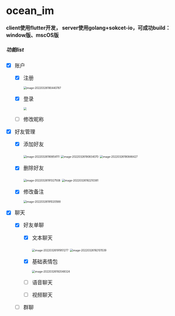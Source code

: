 # ocean_im

**client使用flutter开发， server使用golang+sokcet-io，可成功build：window版、mscOS版**

##### 功能list

- [x] 账户

  - [x] 注册

    <img src="https://gitee.com/OCEAN-TEAM/ocean-im/master/blob/dev1.0.0/图片/image-20220326190440787.png" alt="image-20220326190440787" style="zoom:50%;" />

  - [x] 登录

    <img src="https://gitee.com/OCEAN-TEAM/ocean-im/master/blob/dev1.0.0/图片/image-20220326190459260.png" style="zoom:50%;" />

  - [ ] 修改昵称

- [x] 好友管理

  - [x] 添加好友

    <img src="https://gitee.com/OCEAN-TEAM/ocean-im/master/blob/dev1.0.0/图片/image-20220326190654111.png" alt="image-20220326190654111" style="zoom:50%;" />

    <img src="https://gitee.com/OCEAN-TEAM/ocean-im/master/blob/dev1.0.0/图片/image-20220326190834070.png" alt="image-20220326190834070" style="zoom:50%;" />

    <img src="https://gitee.com/OCEAN-TEAM/ocean-im/master/blob/dev1.0.0/图片/image-20220326190846427.png" alt="image-20220326190846427" style="zoom:50%;" />

    

  - [x] 删除好友

    <img src="https://gitee.com/OCEAN-TEAM/ocean-im/master/blob/dev1.0.0/图片/image-20220326191327508.png" alt="image-20220326191327508" style="zoom:50%;" />

    <img src="https://gitee.com/OCEAN-TEAM/ocean-im/master/blob/dev1.0.0/图片/image-20220326192210381.png" alt="image-20220326192210381" style="zoom:50%;" />

  - [x] 修改备注

    <img src="https://gitee.com/OCEAN-TEAM/ocean-im/master/blob/dev1.0.0/图片/image-20220326191020588.png" alt="image-20220326191020588" style="zoom:50%;" />

- [x] 聊天

  - [x] 好友单聊

    - [x] 文本聊天

      <img src="https://gitee.com/OCEAN-TEAM/ocean-im/master/blob/dev1.0.0/图片/image-20220326191951277.png" alt="image-20220326191951277" style="zoom:50%;" />

      <img src="https://gitee.com/OCEAN-TEAM/ocean-im/master/blob/dev1.0.0/图片/image-20220326192101539.png" alt="image-20220326192101539" style="zoom:50%;" />

    - [x] 基础表情包

      <img src="https://gitee.com/OCEAN-TEAM/ocean-im/master/blob/dev1.0.0/图片/image-20220326192048324.png" alt="image-20220326192048324" style="zoom:50%;" />

    - [ ] 语音聊天

    - [ ] 视频聊天

  - [ ] 群聊
